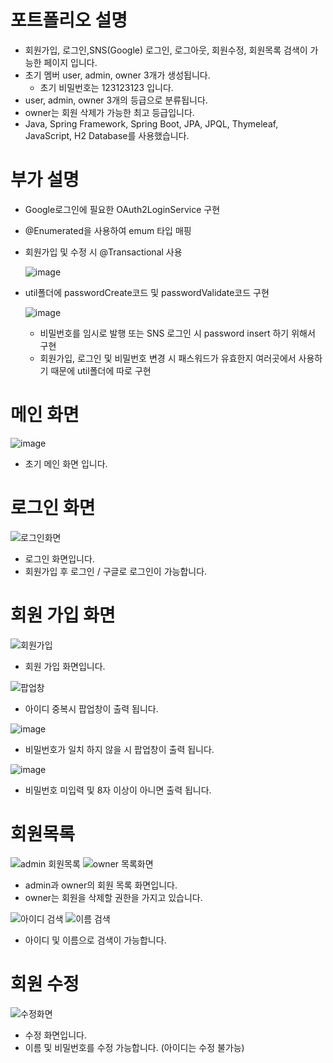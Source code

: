 # 포트폴리오 설명
- 회원가입, 로그인,SNS(Google) 로그인, 로그아웃, 회원수정, 회원목록 검색이 가능한 페이지 입니다.
- 초기 멤버 user, admin, owner 3개가 생성됩니다.
   - 초기 비밀번호는 123123123 입니다.
- user, admin, owner 3개의 등급으로 분류됩니다.
- owner는 회원 삭제가 가능한 최고 등급입니다.
- Java, Spring Framework, Spring Boot, JPA, JPQL, Thymeleaf, JavaScript, H2 Database를 사용했습니다.

# 부가 설명
- Google로그인에 필요한 OAuth2LoginService 구현
- @Enumerated을 사용하여 emum 타입 매핑
- 회원가입 및 수정 시 @Transactional 사용
  
  ![image](https://github.com/user-attachments/assets/17f65420-5b34-4429-8cd3-0843d0ec4455)

- util폴더에 passwordCreate코드 및 passwordValidate코드 구현
 
  ![image](https://github.com/user-attachments/assets/cbdf3760-71f0-48e0-9687-c013da15b188)
   - 비밀번호를 임시로 발행 또는 SNS 로그인 시 password insert 하기 위해서 구현
   - 회원가입, 로그인 및 비밀번호 변경 시 패스워드가 유효한지 여러곳에서 사용하기 때문에 util폴더에 따로 구현

# 메인 화면
![image](https://github.com/user-attachments/assets/4a09f339-9847-4afd-add4-f4f577c236a4)
- 초기 메인 화면 입니다.

# 로그인 화면 
![로그인화면](https://github.com/user-attachments/assets/17524ac5-9896-453e-b8d9-c82e71d1d896)
- 로그인 화면입니다.
- 회원가입 후 로그인 / 구글로 로그인이 가능합니다.

# 회원 가입 화면
![회원가입](https://github.com/user-attachments/assets/6d8945a7-bc0e-4e5b-b3e3-ed8ee55ca5af)
- 회원 가입 화면입니다.

![팝업창](https://github.com/user-attachments/assets/e9213d46-19b1-4ef6-b106-c59e54e9d59f)
- 아이디 중복시 팝업창이 출력 됩니다.

![image](https://github.com/user-attachments/assets/fb6b9460-e85f-4648-bd19-55ff6b9cd3d1)
- 비밀번호가 일치 하지 않을 시 팝업창이 출력 됩니다.

![image](https://github.com/user-attachments/assets/2d2dc25a-cbbc-4462-8a45-cd2ddff09a22)
- 비밀번호 미입력 및 8자 이상이 아니면 출력 됩니다.

# 회원목록
![admin 회원목록](https://github.com/user-attachments/assets/7246082b-3f8c-422f-98bf-b7ac50abaeb6)
![owner 목록화면](https://github.com/user-attachments/assets/3e769e72-2387-4bc9-bc48-0442bf167237)
- admin과 owner의 회원 목록 화면입니다.
- owner는 회원을 삭제할 권한을 가지고 있습니다.

![아이디 검색](https://github.com/user-attachments/assets/3e05fe31-3376-423d-803d-1e19e3fa471c)
![이름 검색](https://github.com/user-attachments/assets/5848562d-4c65-40e9-9110-4443147dc545)
- 아이디 및 이름으로 검색이 가능합니다.

# 회원 수정
![수정화면](https://github.com/user-attachments/assets/00272eac-c77d-43e0-9285-100c66148719)
- 수정 화면입니다.
- 이름 및 비밀번호를 수정 가능합니다. (아이디는 수정 불가능)


